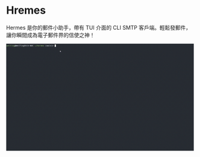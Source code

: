 # Hremes

Hermes 是你的郵件小助手，帶有 TUI 介面的 CLI SMTP 客戶端。輕鬆發郵件，讓你瞬間成為電子郵件界的信使之神！

![Demo](./assets/imgs/hermes.gif)

